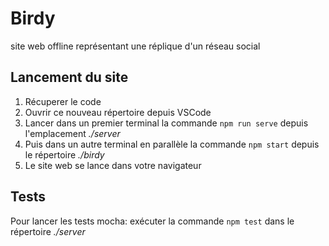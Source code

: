 # Birdy
site web offline représentant une réplique d'un réseau social

## Lancement du site
1. Récuperer le code
2. Ouvrir ce nouveau répertoire depuis VSCode
3. Lancer dans un premier terminal la commande `npm run serve` depuis l'emplacement  *./server*
4. Puis dans un autre terminal en parallèle la commande `npm start` depuis le répertoire  *./birdy*
5. Le site web se lance dans votre navigateur

## Tests
Pour lancer les tests mocha: exécuter la commande `npm test` dans le répertoire *./server*
